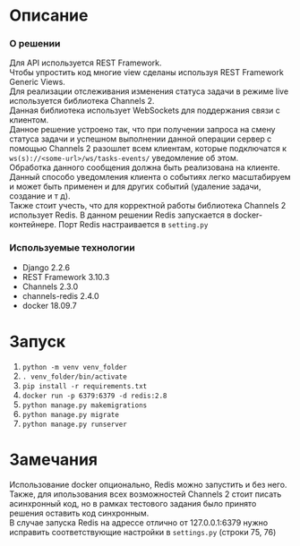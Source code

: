 # Описание
### О решении
Для API используется REST Framework.  
Чтобы упростить код многие view сделаны используя REST Framework Generic Views.  
Для реализации отслеживания изменения статуса задачи в режиме live используется библиотека Channels 2.  
Данная библиотека использует WebSockets для поддержания связи с клиентом.  
Данное решение устроено так, что при получении запроса на смену статуса задачи и успешном выполнении данной операции 
сервер с помощью Channels 2 разошлет всем клиентам, которые подключатся 
к `ws(s)://<some-url>/ws/tasks-events/` уведомление об этом.  
Обработка данного сообщения должна быть реализована на клиенте.
Данный способо уведомления клиента о событиях легко масштабируем и может быть применен и для других событий 
(удаление задачи, создание и т д).  
Также стоит учесть, что для корректной работы библиотека Channels 2 использует Redis. В данном решении Redis 
запускается в docker-контейнере. Порт Redis настраивается в `setting.py`
### Используемые технологии
 - Django 2.2.6
 - REST Framework 3.10.3
 - Channels 2.3.0
 - channels-redis 2.4.0
 - docker 18.09.7

# Запуск
1) `python -m venv venv_folder`
2) `. venv_folder/bin/activate`
3) `pip install -r requirements.txt`
4) `docker run -p 6379:6379 -d redis:2.8`
5) `python manage.py makemigrations`
6) `python manage.py migrate`
7) `python manage.py runserver`

# Замечания
Использование docker опционально, Redis можно запустить и без него.  
Также, для ипользования всех возможностей Channels 2 стоит писать асинхронный код, но в рамках тестового задания 
было принято решения оставить код синхронным.  
В случае запуска Redis на адрессе отлично от 127.0.0.1:6379 нужно исправить соответствующие настройки
в `settings.py` (строки 75, 76)
